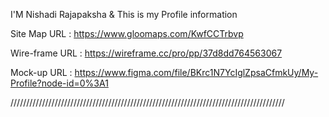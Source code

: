 I'M Nishadi Rajapaksha & This is my Profile information


Site Map URL :
https://www.gloomaps.com/KwfCCTrbvp

Wire-frame URL :
https://wireframe.cc/pro/pp/37d8dd764563067


Mock-up URL :
https://www.figma.com/file/BKrc1N7YcIglZpsaCfmkUy/My-Profile?node-id=0%3A1

///////////////////////////////////////////////////////////////////////////////////////
